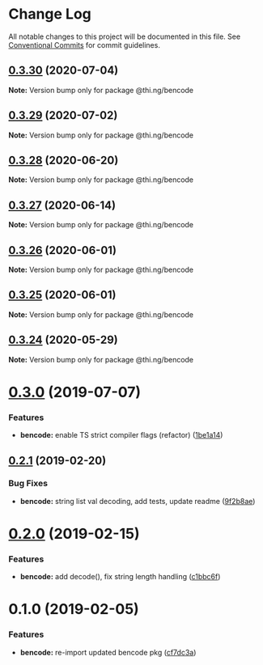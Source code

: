 # Change Log

All notable changes to this project will be documented in this file.
See [Conventional Commits](https://conventionalcommits.org) for commit guidelines.

## [0.3.30](https://github.com/thi-ng/umbrella/compare/@thi.ng/bencode@0.3.29...@thi.ng/bencode@0.3.30) (2020-07-04)

**Note:** Version bump only for package @thi.ng/bencode





## [0.3.29](https://github.com/thi-ng/umbrella/compare/@thi.ng/bencode@0.3.28...@thi.ng/bencode@0.3.29) (2020-07-02)

**Note:** Version bump only for package @thi.ng/bencode





## [0.3.28](https://github.com/thi-ng/umbrella/compare/@thi.ng/bencode@0.3.27...@thi.ng/bencode@0.3.28) (2020-06-20)

**Note:** Version bump only for package @thi.ng/bencode





## [0.3.27](https://github.com/thi-ng/umbrella/compare/@thi.ng/bencode@0.3.26...@thi.ng/bencode@0.3.27) (2020-06-14)

**Note:** Version bump only for package @thi.ng/bencode





## [0.3.26](https://github.com/thi-ng/umbrella/compare/@thi.ng/bencode@0.3.25...@thi.ng/bencode@0.3.26) (2020-06-01)

**Note:** Version bump only for package @thi.ng/bencode





## [0.3.25](https://github.com/thi-ng/umbrella/compare/@thi.ng/bencode@0.3.24...@thi.ng/bencode@0.3.25) (2020-06-01)

**Note:** Version bump only for package @thi.ng/bencode





## [0.3.24](https://github.com/thi-ng/umbrella/compare/@thi.ng/bencode@0.3.23...@thi.ng/bencode@0.3.24) (2020-05-29)

**Note:** Version bump only for package @thi.ng/bencode





# [0.3.0](https://github.com/thi-ng/umbrella/compare/@thi.ng/bencode@0.2.17...@thi.ng/bencode@0.3.0) (2019-07-07)

### Features

* **bencode:** enable TS strict compiler flags (refactor) ([1be1a14](https://github.com/thi-ng/umbrella/commit/1be1a14))

## [0.2.1](https://github.com/thi-ng/umbrella/compare/@thi.ng/bencode@0.2.0...@thi.ng/bencode@0.2.1) (2019-02-20)

### Bug Fixes

* **bencode:** string list val decoding, add tests, update readme ([9f2b8ae](https://github.com/thi-ng/umbrella/commit/9f2b8ae))

# [0.2.0](https://github.com/thi-ng/umbrella/compare/@thi.ng/bencode@0.1.1...@thi.ng/bencode@0.2.0) (2019-02-15)

### Features

* **bencode:** add decode(), fix string length handling ([c1bbc6f](https://github.com/thi-ng/umbrella/commit/c1bbc6f))

# 0.1.0 (2019-02-05)

### Features

* **bencode:** re-import updated bencode pkg ([cf7dc3a](https://github.com/thi-ng/umbrella/commit/cf7dc3a))
